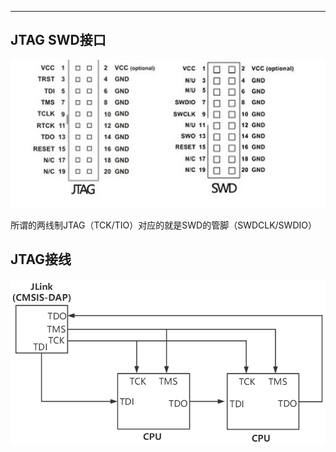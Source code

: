 

---

## JTAG SWD接口

![](_assets/%E7%A1%AC%E4%BB%B6%E6%8E%A5%E5%8F%A3%E5%AE%9A%E4%B9%89%E9%80%9F%E6%9F%A5/jtag.jpg)

所谓的两线制JTAG（TCK/TIO）对应的就是SWD的管脚（SWDCLK/SWDIO）

## JTAG接线

![jtag_chain](_assets/硬件接口定义速查/jtag_chain.png)